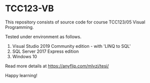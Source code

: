 # TCC123-VB
This repository consists of source code for course TCC123/05 Visual Programming. 

Tested under environment as follows.
1. Visual Studio 2019 Community edition - with 'LINQ to SQL'
2. SQL Server 2017 Express edition
3. Windows 10

Read more details at https://anyflip.com/mlvzj/tesi/

Happy learning!
